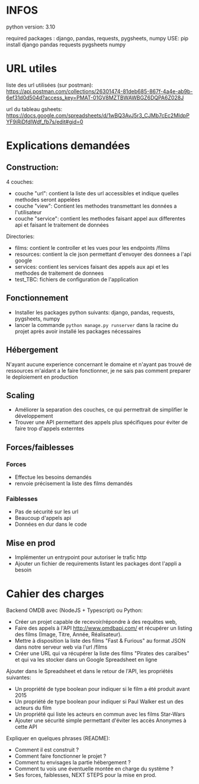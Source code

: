 # INFOS
python version: 3.10

required packages : django, pandas, requests, pygsheets, numpy
USE: pip install django pandas requests pygsheets numpy

# URL utiles
liste des url utilisées (sur postman):
https://api.postman.com/collections/26301474-81deb685-867f-4a4e-ab9b-6ef31d0d504d?access_key=PMAT-01GV8MZTBWAWBGZ6DQPA6Z028J

url du tableau gsheets:
https://docs.google.com/spreadsheets/d/1wBQ3AvJ5r3_CJMb7cEc2MIdpPYF9iRiDfdlWdf_fb7s/edit#gid=0

# Explications demandées

## Construction: 

4 couches:
- couche "url": contient la liste des url accessibles et indique quelles methodes seront appelées
- couche "view": Contient les methodes transmettant les données a l'utilisateur
- couche "service": contient les methodes faisant appel aux differentes api et faisant le traitement de données

Directories:
- films: contient le controller et les vues pour les endpoints /films
- resources: contient la cle json permettant d'envoyer des donnees a l'api google
- services: contient les services faisant des appels aux api et les methodes de traitement de donnees
- test_TBC: fichiers de configuration de l'application

## Fonctionnement

- Installer les packages python suivants: django, pandas, requests, pygsheets, numpy
- lancer la commande `python manage.py runserver` dans la racine du projet après avoir installé les packages nécessaires

## Hébergement

N'ayant aucune experience concernant le domaine et n'ayant pas trouvé de ressources m'aidant a le faire fonctionner, je ne sais pas comment preparer le deploiement en production

## Scaling

- Améliorer la separation des couches, ce qui permettrait de simplifier le développement
- Trouver une API permettant des appels plus spécifiques pour éviter de faire trop d'appels externtes

## Forces/faiblesses

### Forces

- Effectue les besoins demandés
- renvoie précisement la liste des films demandés

### Faiblesses

- Pas de sécurité sur les url
- Beaucoup d'appels api
- Données en dur dans le code

## Mise en prod

- Implémenter un entrypoint pour autoriser le trafic http
- Ajouter un fichier de requirements listant les packages dont l'appli a besoin


# Cahier des charges

Backend OMDB avec (NodeJS + Typescript) ou Python:
- Créer un projet capable de recevoir/répondre à des requêtes web, 
- Faire des appels à l'API http://www.omdbapi.com/ et récupérer un listing des films (Image, Titre, Année, Réalisateur).
- Mettre à disposition la liste des films "Fast & Furious" au format JSON dans notre serveur web via l'url /films
- Créer une URL qui va récupérer la liste des films "Pirates des caraïbes" et qui va les stocker dans un Google Spreadsheet en ligne 

Ajouter dans le Spreadsheet et dans le retour de l'API, les propriétés suivantes:
- Un propriété de type boolean pour indiquer si le film a été produit avant 2015
- Un propriété de type boolean pour indiquer si Paul Walker est un des acteurs du film
- Un propriété qui liste les acteurs en commun avec les films Star-Wars 
- Ajouter une sécurité simple permettant d'éviter les accès Anonymes à cette API 

Expliquer en quelques phrases (README):
- Comment il est construit ?
- Comment faire fonctionner le projet ?
- Comment tu envisages la partie hébergement ?
- Comment tu vois une éventuelle montée en charge du système ?
- Ses forces, faiblesses, NEXT STEPS pour la mise en prod.
